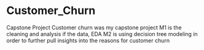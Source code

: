 # Customer_Churn
Capstone Project
Customer churn was my capstone project
M1 is the cleaning and analysis if the data, EDA
M2 is using decision tree modeling in order to further pull insights into the reasons for customer churn
